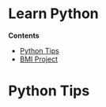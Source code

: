 # Learn Python 

**Contents**

- [Python Tips](#Python-Tips)
- [BMI Project](#BMI-Project)
  

  
# Python Tips  
  
